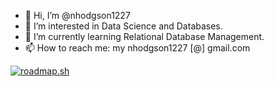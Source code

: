 - 👋 Hi, I’m @nhodgson1227
- 👀 I’m interested in Data Science and Databases.
- 🌱 I’m currently learning Relational Database Management.
- 📫 How to reach me: my nhodgson1227 [@] gmail.com

[![roadmap.sh](https://roadmap.sh/card/tall/66b90d5cb64402e0528105ad?variant=dark)](https://roadmap.sh)
<!---
nhodgson1227/nhodgson1227 is a ✨ special ✨ repository because its `README.md` (this file) appears on your GitHub profile.
You can click the Preview link to take a look at your changes.
--->
